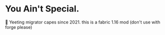 # You Ain't Special.
:wave: Yeeting migrator capes since 2021.
this is a fabric 1.16 mod (don't use with forge please)
